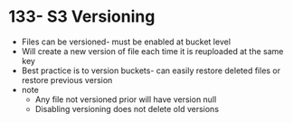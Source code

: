 # 133- S3 Versioning
- Files can be versioned- must be enabled at bucket level
- Will create a new version of file each time it is reuploaded at the same key
- Best practice is to version buckets- can easily restore deleted files or restore previous version
- note
	- Any file not versioned prior will have version null
	- Disabling versioning does not delete old versions 